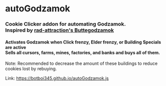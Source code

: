 # autoGodzamok
### Cookie Clicker addon for automating Godzamok. <br> Inspired by [rad-attraction's Buttegodzamok](https://github.com/Rad-Attraction/butte_godzamok) <br>
#### Activates Godzamok when Click frenzy, Elder frenzy, or Building Specials are active <br> Sells all cursors, farms, mines, factories, and banks and buys all of them.
 
Note: Recommended to decrease the amount of these buildings to reduce cookies lost by rebuying.

Link: https://botboi345.github.io/autoGodzamok.js
